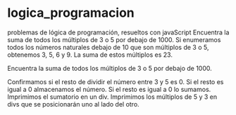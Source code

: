# logica_programacion
problemas de lógica de programación, resueltos con javaScript
Encuentra la suma de todos los múltiplos de 3 o 5 por debajo de 1000.
Si enumeramos todos los números naturales debajo de 10 que son múltiplos de 3 o 5, obtenemos 3, 5, 6 y 9. La suma de estos múltiplos es 23.

Encuentra la suma de todos los múltiplos de 3 o 5 por debajo de 1000.

Confirmamos si el resto de dividir el número entre 3 y 5 es 0.
Si el resto es igual a 0 almacenamos el número.
Si el resto es igual a 0 lo sumamos.
Imprimimos el sumatorio en un div.
Imprimimos los múltiplos de 5 y 3 en divs que se posicionarán uno al lado del otro.
